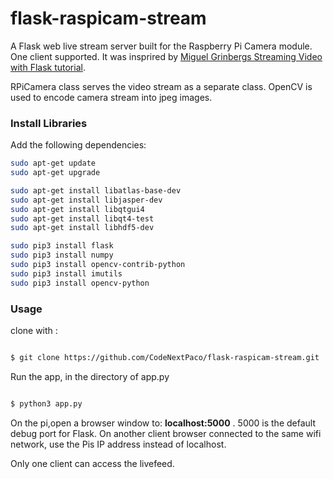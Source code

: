 # flask-raspicam-stream
A Flask web live stream server built for the Raspberry Pi Camera module. One client supported. 
It was insprired by [Miguel Grinbergs Streaming Video with Flask tutorial](https://blog.miguelgrinberg.com/post/video-streaming-with-flask). 

RPiCamera class serves the video stream as a separate class.
OpenCV is used to encode camera stream into jpeg images.

### Install Libraries
Add the following dependencies:

```bash
sudo apt-get update 
sudo apt-get upgrade

sudo apt-get install libatlas-base-dev
sudo apt-get install libjasper-dev
sudo apt-get install libqtgui4 
sudo apt-get install libqt4-test
sudo apt-get install libhdf5-dev

sudo pip3 install flask
sudo pip3 install numpy
sudo pip3 install opencv-contrib-python
sudo pip3 install imutils
sudo pip3 install opencv-python
```

### Usage
clone with : 
```bash

$ git clone https://github.com/CodeNextPaco/flask-raspicam-stream.git

```

Run the app, in the directory of app.py 
```bash

$ python3 app.py

```
On the pi,open a browser window to: **localhost:5000** . 5000 is the default debug port for Flask. On another client browser connected to the same wifi network, use the Pis IP address instead of localhost.

Only one client can access the livefeed. 
